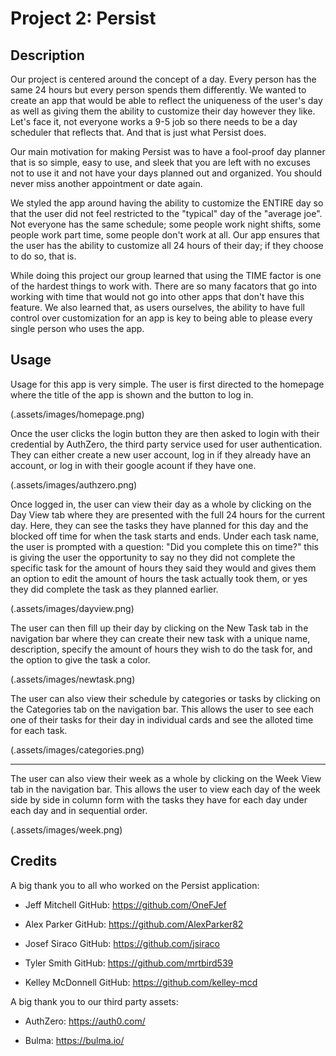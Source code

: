 # Project 2: Persist

## Description

Our project is centered around the concept of a day. 
Every person has the same 24 hours but every person spends them differently. 
We wanted to create an app that would be able to reflect the 
uniqueness of the user's day as well as giving them the 
ability to customize their day however they like. 
Let's face it, not everyone works a 9-5 job so there 
needs to be a day scheduler that reflects that. And that is just what Persist does.

Our main motivation for making Persist was to have a fool-proof day planner that is 
so simple, easy to use, and sleek that you are left with no 
excuses not to use it and not have your days 
planned out and organized. You should never miss another appointment or date again. 

We styled the app around having the ability to customize the ENTIRE day so that 
the user did not feel restricted to the "typical" day of the "average joe". 
Not everyone has the same schedule; some people work night shifts, some people 
work part time, some people don't work at all. 
Our app ensures that the user has the ability to customize all 24 hours of their day; 
if they choose to do so, that is.

While doing this project our group learned that using the TIME factor is one of the hardest 
things to work with. 
There are so many facators that go into working with time that would not go 
into other apps that don't have this feature. 
We also learned that, as users ourselves, the ability to have full control over 
customization for an app is key to being able to please every single person who uses the app.

## Usage

Usage for this app is very simple. 
The user is first directed to the homepage where the title of the app is shown 
and the button to log in.

(.assets/images/homepage.png)

Once the user clicks the login button they are then asked to login 
with their credential by AuthZero, the third party service used for 
user authentication. They can either create 
a new user account, log in if they already have an account, 
or log in with their google acount if they have one.

(.assets/images/authzero.png)

Once logged in, the user can view their day as a whole by clicking on the
Day View tab where they are presented with the full 24 hours for the current day. Here, 
they can see the tasks they have planned for this day and the blocked 
off time for when the task starts and ends.
Under each task name, the  user is prompted with a question: 
"Did you complete this on time?" this is giving the user the opportunity to say no they did not 
complete the specific task for the amount of hours they 
said they would and gives them an option to edit the amount of 
hours the task actually took them, or yes they did complete the task as they planned earlier.

(.assets/images/dayview.png)

The user can then fill up their day by clicking on the New Task tab 
in the navigation bar where they can create their new task with a unique name, description, 
specify the amount of hours they wish to do the task for, and the option to give the task
a color. 

(.assets/images/newtask.png)

The user can also view their schedule by categories or tasks by clicking on the 
Categories tab on the navigation bar. 
This allows the user to see each one of their tasks for their day in 
individual cards and see the alloted time for each task. 

(.assets/images/categories.png)

********
The user can also view their week as a whole by clicking on 
the Week View tab in the navigation bar. This allows the user to view each 
day of the week side by side in column form with the tasks they have for
each day under each day and in sequential order.

(.assets/images/week.png)


## Credits

A big thank you to all who worked on the Persist application:

- Jeff Mitchell 
    GitHub: https://github.com/OneFJef

- Alex Parker
    GitHub: https://github.com/AlexParker82

- Josef Siraco
    GitHub: https://github.com/jsiraco

- Tyler Smith
    GitHub: https://github.com/mrtbird539

- Kelley McDonnell
    GitHub: https://github.com/kelley-mcd


A big thank you to our third party assets:

- AuthZero: https://auth0.com/

- Bulma: https://bulma.io/




